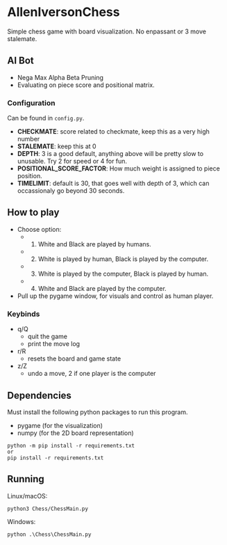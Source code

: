 # AllenIversonChess
Simple chess game with board visualization. No enpassant or 3 move stalemate.

## AI Bot
- Nega Max Alpha Beta Pruning
- Evaluating on piece score and positional matrix.

### Configuration
Can be found in `config.py`.

- **CHECKMATE**: score related to checkmate, keep this as a very high number
- **STALEMATE**: keep this at 0
- **DEPTH**: 3 is a good default, anything above will be pretty slow to unusable. Try 2 for speed or 4 for fun.
- **POSITIONAL_SCORE_FACTOR**: How much weight is assigned to piece position.
- **TIMELIMIT**: default is 30, that goes well with depth of 3, which can occassionaly go beyond 30 seconds. 

## How to play
- Choose option:
    - 1. White and Black are played by humans.
    - 2. White is played by human, Black is played by the computer.
    - 3. White is played by the computer, Black is played by human.
    - 4. White and Black are played by the computer.
- Pull up the pygame window, for visuals and control as human player.

### Keybinds
- q/Q
    - quit the game
    - print the move log
- r/R
    - resets the board and game state
- z/Z
    - undo a move, 2 if one player is the computer

## Dependencies
Must install the following python packages to run this program.

- pygame (for the visualization)
- numpy (for the 2D board representation)

```
python -m pip install -r requirements.txt
or
pip install -r requirements.txt
```

## Running
Linux/macOS:
```
python3 Chess/ChessMain.py
```

Windows:
```
python .\Chess\ChessMain.py
```
